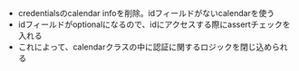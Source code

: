 - credentialsのcalendar infoを削除。idフィールドがないcalendarを使う
- idフィールドがoptionalになるので、idにアクセスする際にassertチェックを入れる
- これによって、calendarクラスの中に認証に関するロジックを閉じ込められる
